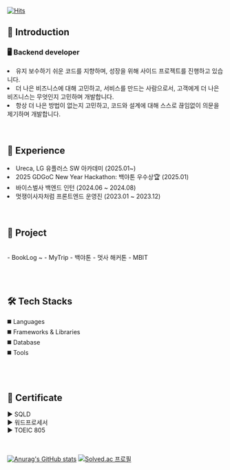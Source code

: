 [![Hits](https://hits.seeyoufarm.com/api/count/incr/badge.svg?url=https%3A%2F%2Fgithub.com%2Fdanii0110&count_bg=%2379C83D&title_bg=%23555555&icon=&icon_color=%23E7E7E7&title=hits&edge_flat=false)](https://hits.seeyoufarm.com)<br/>
## 📌 Introduction
### 🖥️ Backend developer
<li>유지 보수하기 쉬운 코드를 지향하며,  성장을 위해  사이드 프로젝트를 진행하고 있습니다.</li>
<li>더 나은 비즈니스에 대해 고민하고, 서비스를 만드는 사람으로서, 고객에게 더 나은 비즈니스는 무엇인지 고민하며 개발합니다.</li>
<li>항상 더 나은 방법이 없는지 고민하고, 코드와 설계에 대해 스스로 끊임없이 의문을 제기하며 개발합니다.</li><br/><br/>


## 📌 Experience
<li>Ureca, LG 유플러스 SW 아카데미 (2025.01~)</li>
<li>2025 GDGoC New Year Hackathon: 백야톤 우수상🏆 (2025.01)</li>
<li>바이스벌사 백엔드 인턴 (2024.06 ~ 2024.08)</li>
<li>멋쟁이사자처럼 프론트엔드 운영진 (2023.01 ~ 2023.12)</li><br/><br/>


## 📌 Project
<br/>
- BookLog ~
- MyTrip
- 백야톤
- 멋사 해커톤
- MBIT


<br/><br/>
## 🛠️ Tech Stacks
◼️ Languages
<br/>
◼️ Frameworks & Libraries
<br/>
◼️ Database
<br/>
◼️ Tools
<br/>

<br/><br/>
## 📌 Certificate
▶️ SQLD<br/>
▶️ 워드프로세서<br/>
▶️ TOEIC 805<br/><br/><br/>



[![Anurag's GitHub stats](https://github-readme-stats.vercel.app/api?username=danii0110)](https://github.com/anuraghazra/github-readme-stats)
[![Solved.ac
프로필](http://mazassumnida.wtf/api/generate_badge?boj=mo9mo9)](https://solved.ac/mo9mo9)
